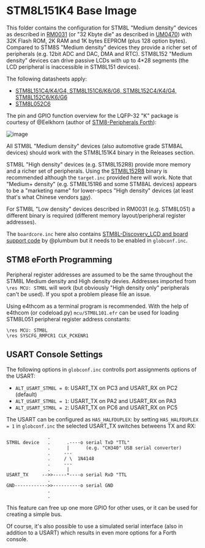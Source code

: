 # STM8L151K4 Base Image

This folder contains the configuration for STM8L "Medium density" devices as described in [RM0031](https://www.st.com/resource/en/reference_manual/cd00218714-stm8l050j3-stm8l051f3-stm8l052c6-stm8l052r8-mcus-and-stm8l151l152-stm8l162-stm8al31-stm8al3l-lines-stmicroelectronics.pdf) (or "32 Kbyte die" as described in [UM0470](https://www.st.com/content/ccc/resource/technical/document/user_manual/ca/89/41/4e/72/31/49/f4/CD00173911.pdf/files/CD00173911.pdf/jcr:content/translations/en.CD00173911.pdf)) with 32K Flash ROM, 2K RAM and 1K bytes EEPROM (plus 128 option bytes). Compared to STM8S "Medium density" devices they provide a richer set of peripherals (e.g. 12bit ADC and DAC, DMA and RTC). STM8L152 "Medium density" devices can drive passive LCDs with up to 4*28 segments (the LCD peripheral is inaccessible in STM8L151 devices).

The following datasheets apply:

* [STM8L151C4/K4/G4, STM8L151C6/K6/G6, STM8L152C4/K4/G4, STM8L152C6/K6/G6](https://www.st.com/resource/en/datasheet/stm8l151K4.pdf)
* [STM8L052C6](https://www.st.com/resource/en/datasheet/stm8l052c6.pdf)

The pin and GPIO function overview for the LQFP-32 "K" package is courtesy of @Eelkhorn (author of [STM8-Peripherals Forth](https://github.com/Eelkhoorn/stm8-peripherals-forth)):

![image](https://user-images.githubusercontent.com/5466977/96334854-1c2e9e00-1074-11eb-9c9b-a490784b869f.png)

All STM8L "Medium density" devices (also automotive grade STM8AL devices) should work with the STM8L151K4 binary in the Releases section.

STM8L "High density" devices (e.g. STM8L152R8) provide more memory and a richer set of peripherals. Using the [STM8L152R8](https://github.com/TG9541/stm8ef/tree/master/STM8L152R8) binary is recommended although the `target.inc` provided here will work. Note that "Medium+ density" (e.g. STM8L151R6 and some STM8AL devices) appears to be a "marketing name" for lower-specs "High density" devices (at least that's what Chinese vendors [say](https://www.aliexpress.com/item/32881789448.html)).

For STM8L "Low density" devices described in RM0031 (e.g. STM8L051) a different binary is required (different memory layout/peripheral register addresses).

The `boardcore.inc` here also contains [STM8L-Discovery_LCD and board support code](https://github.com/TG9541/stm8ef/tree/master/STM8L-DISCOVERY) by @plumbum but it needs to be enabled in `globconf.inc`.

## STM8 eForth Programming

Peripheral register addresses are assumed to be the same throughout the STM8L Medium density and High density devies. Addresses imported from `\res MCU: STM8L` will work (but obviously "High density only" peripherals can't be used). If you spot a problem please file an issue.

Using e4thcom as a terminal program is recommended. With the help of e4thcom (or codeload.py) `mcu/STM8L101.efr` can be used for loading STM8L051 peripheral register address constants:

```Forth
\res MCU: STM8L
\res SYSCFG_RMPCR1 CLK_PCKENR1
```

## USART Console Settings

The following options in `globconf.inc` controlls port assignments options of the USART:

* `ALT_USART_STM8L = 0`: USART_TX on PC3 and USART_RX on PC2 (default)
* `ALT_USART_STM8L = 1`: USART_TX on PA2 and USART_RX on PA3
* `ALT_USART_STM8L = 2`: USART_TX on PC6 and USART_RX on PC5

The USART can be configured as `HAS_HALFDUPLEX`: by setting `HAS_HALFDUPLEX = 1` in `globconf.inc` the selected USART_TX switches betweens TX and RX:

```
               .
STM8L device   .      .----o serial TxD "TTL"
               .      |      (e.g. "CH340" USB serial converter)
               .     ---
               .     / \  1N4148
               .     ---
               .      |
USART_TX     -->>-----*----o serial RxD "TTL
               .
GND------------>>----------o serial GND
               .
               .
```

This feature can free up one more GPIO for other uses, or it can be used for creating a simple bus.

Of course, it's also possible to use a simulated serial interface (also in addition to a USART) which results in even more options for a Forth console.
